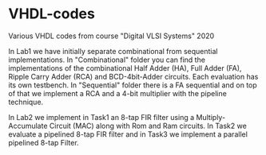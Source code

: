 # VHDL-codes
Various VHDL codes from course "Digital VLSI Systems" 2020

In Lab1 we have initially separate combinational from sequential implementations. In "Combinational" folder you can find the implementations of the combinational 
Half Adder (HA), Full Adder (FA), Ripple Carry Adder (RCA) and BCD-4bit-Adder circuits. Each evaluation has its own testbench.
In "Sequential" folder there is a FA sequential and on top of that we implement a RCA and a 4-bit multiplier with the pipeline technique.



In Lab2 we implement in Task1 an 8-tap FIR filter using a Multiply-Accumulate Circuit (MAC) along with Rom and Ram circuits.
In Task2 we evaluate a pipelined 8-tap FIR filter and in Task3 we implement a parallel pipelined 8-tap Filter.



